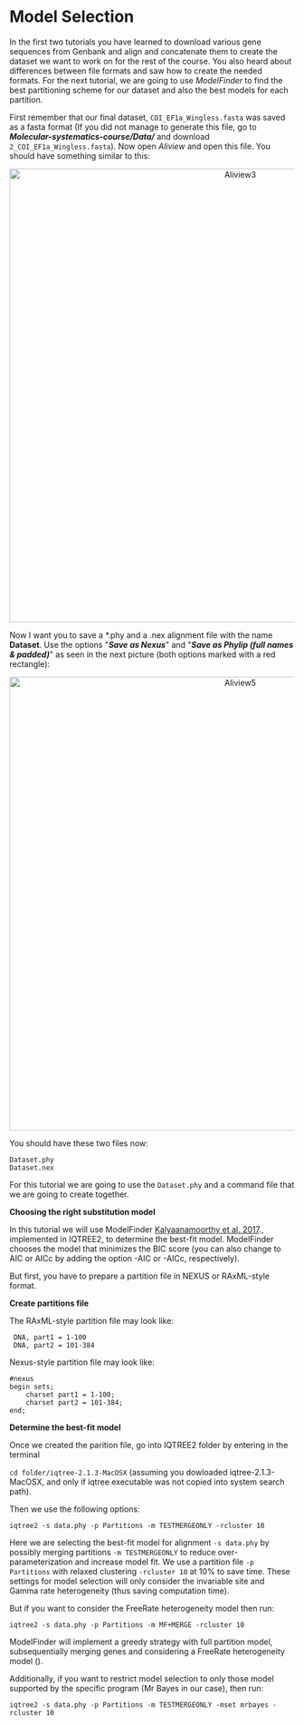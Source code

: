 # **Model Selection**


In the first two tutorials you have learned to download various gene sequences from Genbank and align and concatenate them to create the dataset we want to work on for the rest of the course. You also heard about differences between file formats and saw how to create the needed formats. For the next tutorial, we are going to use *ModelFinder* to find the best partitioning scheme for our dataset and also the best models for each partition.

First remember that our final dataset, `COI_EF1a_Wingless.fasta` was saved as a fasta format (If you did not manage to generate this file, go to ***Molecular-systematics-course/Data/*** and download `2_COI_EF1a_Wingless.fasta`). Now open *Aliview* and open this file. You should have something similar to this:

<p align="center"><img src="https://github.com/niklas-w/Molecular-systematics-course/blob/master/Tutorials/3.ModelSelection/Aliview3.png" alt="Aliview3" width="800"></p>

Now I want you to save a \*.phy and a \.nex alignment file with the name **Dataset**. Use the options "***Save as Nexus***" and "***Save as Phylip (full names & padded)***" as seen in the next picture (both options marked with a red rectangle):

<p align="center"><img src="https://github.com/niklas-w/Molecular-systematics-course/blob/master/Tutorials/3.ModelSelection/Aliview5.png" alt="Aliview5" width="800"></p>

You should have these two files now:

```
Dataset.phy
Dataset.nex
```

For this tutorial we are going to use the `Dataset.phy` and a command file that we are going to create together. 

**Choosing the right substitution model**

In this tutorial we will use ModelFinder [Kalyaanamoorthy et al. 2017](https://www.nature.com/articles/nmeth.4285)., implemented in IQTREE2, to determine the best-fit model. ModelFinder chooses the model that minimizes the BIC score (you can also change to AIC or AICc by adding the option -AIC or -AICc, respectively).

But first, you have to prepare a partition file in NEXUS or RAxML-style format. 

**Create partitions file**

The RAxML-style partition file may look like:

```
 DNA, part1 = 1-100 
 DNA, part2 = 101-384
```

Nexus-style partition file may look like:

```
#nexus
begin sets;
    charset part1 = 1-100; 
    charset part2 = 101-384;
end;
```

**Determine the best-fit model**

Once we created the parition file, go into IQTREE2 folder by entering in the terminal


``cd folder/iqtree-2.1.3-MacOSX`` (assuming you dowloaded iqtree-2.1.3-MacOSX, and only if iqtree executable was not copied into system search path).


Then we use the following options:

```
iqtree2 -s data.phy -p Partitions -m TESTMERGEONLY -rcluster 10

```

Here we are selecting the best-fit model for alignment `-s data.phy` by possibly merging partitions `-m TESTMERGEONLY` to reduce over-parameterization and increase model fit. We use a  partition file `-p Partitions` with relaxed clustering `-rcluster 10` at 10% to save time. These settings for model selection will only consider the invariable site and Gamma rate heterogeneity (thus saving computation time).


But if you want to consider the FreeRate heterogeneity model then run:


```
iqtree2 -s data.phy -p Partitions -m MF+MERGE -rcluster 10

```
ModelFinder will implement a greedy strategy with full partition model, subsequentially merging genes and considering a FreeRate heterogeneity model ().

Additionally, if you want to restrict model selection to only those model supported by the specific program (Mr Bayes in our case), then run:


```
iqtree2 -s data.phy -p Partitions -m TESTMERGEONLY -mset mrbayes -rcluster 10 

```

